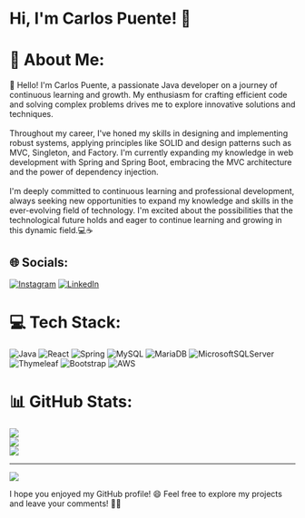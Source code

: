 # Hi, I'm Carlos Puente! 👋

# 💫 About Me:
👋 Hello! I'm Carlos Puente, a passionate Java developer on a journey of continuous learning and growth. My enthusiasm for crafting efficient code and solving complex problems drives me to explore innovative solutions and techniques.<br><br>Throughout my career, I've honed my skills in designing and implementing robust systems, applying principles like SOLID and design patterns such as MVC, Singleton, and Factory. I'm currently expanding my knowledge in web development with Spring and Spring Boot, embracing the MVC architecture and the power of dependency injection.<br><br>I'm deeply committed to continuous learning and professional development, always seeking new opportunities to expand my knowledge and skills in the ever-evolving field of technology. I'm excited about the possibilities that the technological future holds and eager to continue learning and growing in this dynamic field.💻☕️


## 🌐 Socials:
[![Instagram](https://img.shields.io/badge/Instagram-%23E4405F.svg?logo=Instagram&logoColor=white)](https://instagram.com/https://www.instagram.com/cpuent_23/?next=%2F) [![LinkedIn](https://img.shields.io/badge/LinkedIn-%230077B5.svg?logo=linkedin&logoColor=white)](https://linkedin.com/in/www.linkedin.com/in/carlospuente23) 

# 💻 Tech Stack:
![Java](https://img.shields.io/badge/java-%23ED8B00.svg?style=for-the-badge&logo=openjdk&logoColor=white) ![React](https://img.shields.io/badge/react-%2320232a.svg?style=for-the-badge&logo=react&logoColor=%2361DAFB) ![Spring](https://img.shields.io/badge/spring-%236DB33F.svg?style=for-the-badge&logo=spring&logoColor=white) ![MySQL](https://img.shields.io/badge/mysql-%2300000f.svg?style=for-the-badge&logo=mysql&logoColor=white) ![MariaDB](https://img.shields.io/badge/MariaDB-003545?style=for-the-badge&logo=mariadb&logoColor=white) ![MicrosoftSQLServer](https://img.shields.io/badge/Microsoft%20SQL%20Server-CC2927?style=for-the-badge&logo=microsoft%20sql%20server&logoColor=white) ![Thymeleaf](https://img.shields.io/badge/Thymeleaf-%23005C0F.svg?style=for-the-badge&logo=Thymeleaf&logoColor=white) ![Bootstrap](https://img.shields.io/badge/bootstrap-%238511FA.svg?style=for-the-badge&logo=bootstrap&logoColor=white) ![AWS](https://img.shields.io/badge/AWS-%23FF9900.svg?style=for-the-badge&logo=amazon-aws&logoColor=white)
# 📊 GitHub Stats:
![](https://github-readme-stats.vercel.app/api?username=CarlosPuent&theme=dark&hide_border=false&include_all_commits=false&count_private=false)<br/>
![](https://github-readme-streak-stats.herokuapp.com/?user=CarlosPuent&theme=dark&hide_border=false)<br/>
![](https://github-readme-stats.vercel.app/api/top-langs/?username=CarlosPuent&theme=dark&hide_border=false&include_all_commits=false&count_private=false&layout=compact)

---
[![](https://visitcount.itsvg.in/api?id=CarlosPuent&icon=0&color=0)](https://visitcount.itsvg.in)

<!-- Proudly created with GPRM ( https://gprm.itsvg.in ) -->

I hope you enjoyed my GitHub profile! 😄 Feel free to explore my projects and leave your comments! 🚀✨

